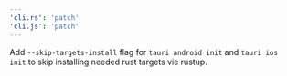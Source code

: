 ```yaml
---
'cli.rs': 'patch'
'cli.js': 'patch'
---
```


Add `--skip-targets-install` flag for `tauri android init` and `tauri ios init` to skip installing needed rust targets vie rustup.
